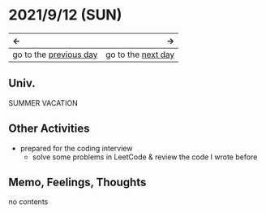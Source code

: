 # 2021/9/12 (SUN)
|←|→|
|:---|---:|
go to the [previous day](./11th.md) | go to the [next day](./13th.md)

## Univ.
SUMMER VACATION

## Other Activities
- prepared for the coding interview
  - solve some problems in LeetCode & review the code I wrote before

## Memo, Feelings, Thoughts
no contents
